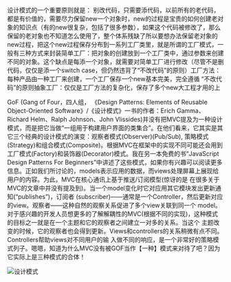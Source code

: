 
设计模式的一个重要原则就是：
别改代码，只需要添代码，以前所有的老代码，都是有价值的，需要尽力保留new一个对象时，new的过程是宝贵的如何创建老对象的知识点（有的new很复杂，包括了很多参数），如果这个代码被修改了，那么保留的老对象也不知道怎么使用了，整个体系残缺了所以要想办法保留老对象的new过程，把这个new过程保存分布到一系列工厂类里，就是所谓的工厂模式，一般有三种方式来封装简单工厂：把对象的创建放到一个工厂类中，通过参数来创建不同的对象。这个缺点是每添一个对象，就需要对简单工厂进行修改（尽管不是删代码，仅仅是添一个switch case，但仍然违背了“不改代码”的原则）工厂方法：每种产品由一种工厂来创建，一个工厂保存一个new基本完美，完全遵循 
“不改代码”的原则抽象工厂：仅仅是工厂方法的复杂化，保存了多个new大工程才用的上


GoF (Gang of Four，四人组， 《Design Patterns: Elements of Reusable Object-Oriented Software》/《设计模式》一书的作者：Erich Gamma、Richard Helm、Ralph Johnson、John Vlissides)并没有把MVC提及为一种设计模式，而是把它当做“一组用于构建用户界面的类集合”。在他们看来，它其实是其它三个经典的设计模式的演变：观察者模式(Observer)(Pub/Sub), 策略模式(Strategy)和组合模式(Composite)。根据MVC在框架中的实现不同可能还会用到工厂模式(Factory)和装饰器(Decorator)模式。我在另一本免费的书“JavaScript Design Patterns For Beginners”中讲述了这些模式，如果你有兴趣可以阅读更多信息。正如我们所讨论的，models表示应用的数据，而views处理屏幕上展现给用户的内容。为此，MVC在核心通讯上基于推送/订阅模型(惊讶的是 在很多关于MVC的文章中并没有提及到)。当一个model变化时它对应用其它模块发出更新通知(“publishes”)，订阅者 (subscriber)——通常是一个Controller，然后更新对应的view。观察者——这种自然的观察关系促进了多个view关联到同一个 model。对于感兴趣的开发人员想更多的了解解耦性的MVC(根据不同的实现)，这种模式的目标之一就是在一个主题和它的观察者之间建立一对多的关系。当这个 主题改变的时候，它的观察者也会得到更新。Views和controllers的关系稍微有点不同。Controllers帮助views对不同用户的输 入做不同的响应，是一个非常好的策略模式列子。嗯嗯，知道为什么MVC没有被GOF当作【一种】模式来对待了吧？因为它实际上是三种模式的合体！

![设计模式](https://gitee.com/caijingquan/imagebed/raw/master/1602317308_20191121170024326_475589840.png)